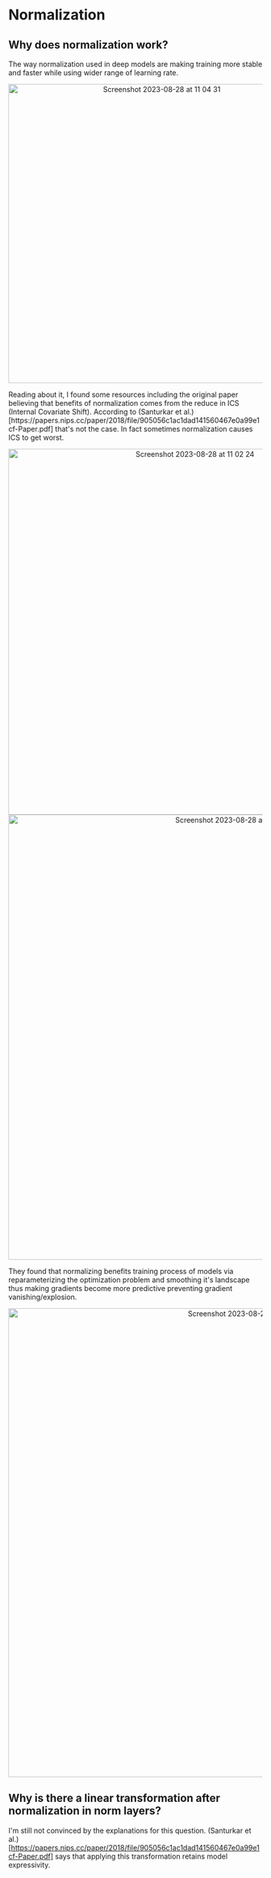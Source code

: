 # Normalization

## Why does normalization work?
The way normalization used in deep models are making training more stable and faster while using wider range of learning rate.
<p align="center">
<img width="592" alt="Screenshot 2023-08-28 at 11 04 31" src="https://github.com/Amir-P/ml_questions/assets/8766492/1ca65fb6-c279-4b9b-902a-6590fe6378b2">
</p>
Reading about it, I found some resources including the original paper believing that benefits of normalization comes from the reduce in ICS (Internal Covariate Shift). According to (Santurkar et al.)[https://papers.nips.cc/paper/2018/file/905056c1ac1dad141560467e0a99e1cf-Paper.pdf] that's not the case. In fact sometimes normalization causes ICS to get worst.
<p align="center">
<img width="724" alt="Screenshot 2023-08-28 at 11 02 24" src="https://github.com/Amir-P/ml_questions/assets/8766492/3f5edfa1-9821-44ac-b878-e8f0d017050d">
<img width="881" alt="Screenshot 2023-08-28 at 11 02 54" src="https://github.com/Amir-P/ml_questions/assets/8766492/dba817b0-9938-41b8-b8bf-6fe6f7642ee8">
</p>

They found that normalizing benefits training process of models via reparameterizing the optimization problem and smoothing it's landscape thus making gradients become more predictive preventing gradient vanishing/explosion.
<p align="center">
<img width="928" alt="Screenshot 2023-08-28 at 11 03 12" src="https://github.com/Amir-P/ml_questions/assets/8766492/d9c27aa8-0d59-46e9-be53-e48b59d6d33a">
</p>

## Why is there a linear transformation after normalization in norm layers?
I'm still not convinced by the explanations for this question. (Santurkar et al.)[https://papers.nips.cc/paper/2018/file/905056c1ac1dad141560467e0a99e1cf-Paper.pdf] says that applying this transformation retains model expressivity.
